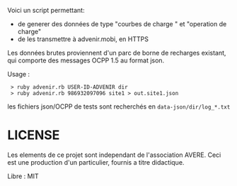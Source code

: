 
Voici un script permettant:
* de generer des données de type "courbes de charge " et "operation de charge"
* de les transmettre à advenir.mobi, en HTTPS 


Les données brutes proviennent d'un parc de borne de recharges existant, qui comporte des messages OCPP 1.5 au format json.

Usage :
```
 > ruby advenir.rb USER-ID-ADVENIR dir
 > ruby advenir.rb 986932097096 site1 > out.site1.json
```

les fichiers json/OCPP de tests sont recherchés en  ```data-json/dir/log_*.txt```


LICENSE
=======
Les elements de ce projet sont independant de l'association AVERE. 
Ceci est une production d'un particulier, fournis a titre didactique.

Libre : MIT